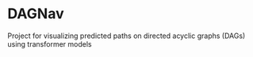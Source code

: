 # DAGNav
Project for visualizing predicted paths on directed acyclic graphs (DAGs) using transformer models
